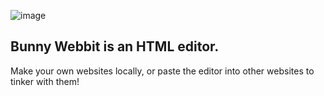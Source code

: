 ![image](https://i.imgur.com/C2SaUPe.png "Lil' Webby")
## Bunny Webbit is an HTML editor.
Make your own websites locally,
or paste the editor into other websites to tinker with them!
